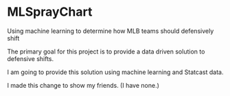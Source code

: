 # MLSprayChart
Using machine learning to determine how MLB teams should defensively shift

The primary goal for this project is to provide a data driven solution to defensive shifts.

I am going to provide this solution using machine learning and Statcast data.

I made this change to show my friends. (I have none.)

